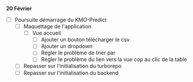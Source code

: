 **20 Février**
- [ ] Poursuite démarrage du KMO-Predict
    - [ ] Maquettage de l'application
        - [ ] Vue accueil
            - [ ] Ajouter un bouton télécharger le csv
            - [ ] Ajouter un dropdown
            - [ ] Régler le problème de trier par
            - [ ] Régler le problème du lien vers la vue cop au clic de la table
    - [ ] Repasser sur l'initialisation du turborepo
    - [ ] Repasser sur l'initialisation du backend